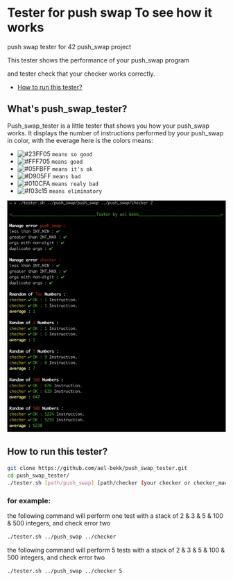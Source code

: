 # Tester for push swap To see how it works
push swap tester for 42 push_swap project

This tester shows the performance of your push_swap program

and tester check that your checker works correctly.

* [How to run this tester?](#how-to-run-this-tester)

## What's push_swap_tester?

Push_swap_tester is a little tester that shows you how your push_swap works.
It displays the number of instructions performed by your push_swap in color, with the everage
here is the colors means:


- ![#23FF05](https://via.placeholder.com/15/23FF05/000000?text=+) `means so good`
- ![#FFF705](https://via.placeholder.com/15/FFF705/000000?text=+) `means good`
- ![#05FBFF](https://via.placeholder.com/15/05FBFF/000000?text=+) `means it's ok`
- ![#D905FF](https://via.placeholder.com/15/D905FF/000000?text=+) `means bad`
- ![#010CFA](https://via.placeholder.com/15/010CFA/000000?text=+) `means realy bad`
- ![#f03c15](https://via.placeholder.com/15/f03c15/000000?text=+) `means eliminatory`

![Screenshot](screenshot.png)

## How to run this tester?

```bash
git clone https://github.com/ael-bekk/push_swap_tester.git
cd push_swap_tester/
./tester.sh [path/push_swap] [path/checker (your checker or checker_mac)] [nb_of_tests]
```
### for example:
the following command will perform one test with a stack of 2 & 3 & 5 & 100 & 500 integers, and check error two
```bash
./tester.sh ../push_swap ../checker
```
   
the following command will perform 5 tests with a stack of 2 & 3 & 5 & 100 & 500 integers, and check error two
```bash
./tester.sh ../push_swap ../checker 5
```
